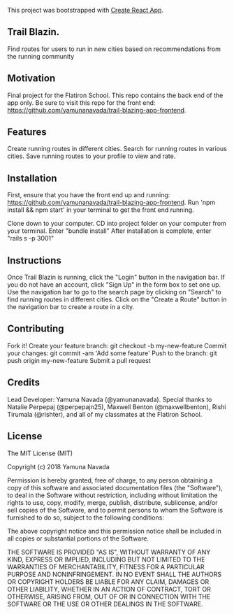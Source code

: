 This project was bootstrapped with [Create React App](https://github.com/facebookincubator/create-react-app).

## Trail Blazin.
Find routes for users to run in new cities based on recommendations from the running community

## Motivation
Final project for the Flatiron School. This repo contains the back end of the app only. Be sure to visit this repo for the front end: https://github.com/yamunanavada/trail-blazing-app-frontend.

## Features
Create running routes in different cities.
Search for running routes in various cities.
Save running routes to your profile to view and rate.

## Installation
First, ensure that you have the front end up and running: https://github.com/yamunanavada/trail-blazing-app-frontend.
Run 'npm install && npm start' in your terminal to get the front end running.

Clone down to your computer.
CD into project folder on your computer from your terminal.
Enter "bundle install"
After installation is complete, enter "rails s -p 3001"

## Instructions
Once Trail Blazin is running, click the "Login" button in the navigation bar. If you do not have an account, click "Sign Up" in the form box to set one up. Use the navigation bar to go to the search page by clicking on "Search" to find running routes in different cities. Click on the "Create a Route" button in the navigation bar to create a route in a city.

## Contributing
Fork it!
Create your feature branch: git checkout -b my-new-feature
Commit your changes: git commit -am 'Add some feature'
Push to the branch: git push origin my-new-feature
Submit a pull request

## Credits
Lead Developer: Yamuna Navada (@yamunanavada). Special thanks to Natalie Perpepaj (@perpepajn25), Maxwell Benton (@maxwellbenton), Rishi Tirumala (@rishter), and all of my classmates at the Flatiron School.

## License
The MIT License (MIT)

Copyright (c) 2018 Yamuna Navada

Permission is hereby granted, free of charge, to any person obtaining a copy of this software and associated documentation files (the "Software"), to deal in the Software without restriction, including without limitation the rights to use, copy, modify, merge, publish, distribute, sublicense, and/or sell copies of the Software, and to permit persons to whom the Software is furnished to do so, subject to the following conditions:

The above copyright notice and this permission notice shall be included in all copies or substantial portions of the Software.

THE SOFTWARE IS PROVIDED "AS IS", WITHOUT WARRANTY OF ANY KIND, EXPRESS OR IMPLIED, INCLUDING BUT NOT LIMITED TO THE WARRANTIES OF MERCHANTABILITY, FITNESS FOR A PARTICULAR PURPOSE AND NONINFRINGEMENT. IN NO EVENT SHALL THE AUTHORS OR COPYRIGHT HOLDERS BE LIABLE FOR ANY CLAIM, DAMAGES OR OTHER LIABILITY, WHETHER IN AN ACTION OF CONTRACT, TORT OR OTHERWISE, ARISING FROM, OUT OF OR IN CONNECTION WITH THE SOFTWARE OR THE USE OR OTHER DEALINGS IN THE SOFTWARE.
